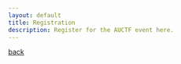 ```yaml
---
layout: default
title: Registration
description: Register for the AUCTF event here.
---
```


<style>
.responsive-wrap iframe{ max-width: 100%;}
</style>
<div class="responsive-wrap">
<!-- this is the embed code provided by Google -->
<!--  <iframe src="https://docs.google.com/forms/d/e/1FAIpQLSdcFmMooBJf2HqLN_LzwHIXAADUPNizjLx27EX8QqK77gMqfA/viewform?embedded=true" width="640" height="1880" frameborder="0" marginheight="0" marginwidth="0">Loading…</iframe> -->
<!-- Google embed ends -->
</div>

<!-- Display the countdown timer in an element -->
<p id="demo"></p>

<script>
// Set the date we're counting down to
var countDownDate = new Date("Jan 20, 2021 12:00:00").getTime();

// Update the count down every 1 second
var x = setInterval(function() {

  // Get today's date and time
  var now = new Date().getTime();

  // Find the distance between now and the count down date
  var distance = countDownDate - now;

  // Time calculations for days, hours, minutes and seconds
  var days = Math.floor(distance / (1000 * 60 * 60 * 24));
  var hours = Math.floor((distance % (1000 * 60 * 60 * 24)) / (1000 * 60 * 60));
  var minutes = Math.floor((distance % (1000 * 60 * 60)) / (1000 * 60));
  var seconds = Math.floor((distance % (1000 * 60)) / 1000);

  // Display the result in the element with id="demo"
  document.getElementById("demo").innerHTML = days + " days " + hours + " hours "
  + minutes + " minutes " + seconds + " seconds until the registration is available.";

  // If the count down is finished, write some text
  if (distance < 0) {
    clearInterval(x);
    document.getElementById("demo").innerHTML = "Expired";
  }
}, 1000);
</script>

[back](./)
